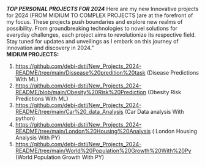 ***TOP PERSONAL PROJECTS FOR 2024***
Here are my new Innovative projects for 2024 (FROM MIDIUM TO COMPLEX PROJECTS )are at the forefront of my focus. These projects push boundaries and explore new realms of possibility. From groundbreaking technologies to novel solutions for everyday challenges, each project aims to revolutionize its respective field. Stay tuned for updates and unveilings as I embark on this journey of innovation and discovery in 2024."
 <br>
**MIDIUM PROJECTS:**
 <br>
1. https://github.com/debi-dsti/New_Projects_2024-README/tree/main/Dissease%20predition%20task (Disease Predictions With ML)
2. https://github.com/debi-dsti/New_Projects_2024-README/blob/main/Obesity%20Risk%20Prediction (Obesity Risk Predictions With ML)
3. https://github.com/debi-dsti/New_Projects_2024-README/tree/main/Car%20_data_Analysis (Car Data analysis With python)
4. https://github.com/debi-dsti/New_Projects_2024-README/tree/main/London%20Housing%20Analysis ( London Housing Analysis With PY)
5. https://github.com/debi-dsti/New_Projects_2024-README/tree/main/World%20Population%20Growth%20With%20Py (World Population Growth With PY)
